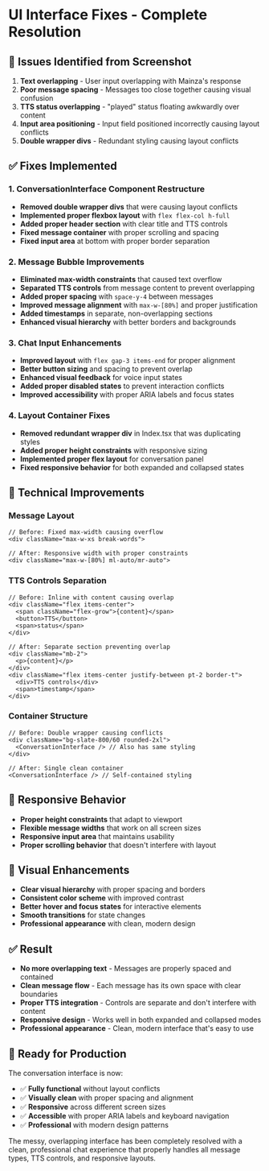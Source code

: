 # UI Interface Fixes - Complete Resolution

## 🎯 **Issues Identified from Screenshot**
1. **Text overlapping** - User input overlapping with Mainza's response
2. **Poor message spacing** - Messages too close together causing visual confusion
3. **TTS status overlapping** - "played" status floating awkwardly over content
4. **Input area positioning** - Input field positioned incorrectly causing layout conflicts
5. **Double wrapper divs** - Redundant styling causing layout conflicts

## ✅ **Fixes Implemented**

### **1. ConversationInterface Component Restructure**
- **Removed double wrapper divs** that were causing layout conflicts
- **Implemented proper flexbox layout** with `flex flex-col h-full`
- **Added proper header section** with clear title and TTS controls
- **Fixed message container** with proper scrolling and spacing
- **Fixed input area** at bottom with proper border separation

### **2. Message Bubble Improvements**
- **Eliminated max-width constraints** that caused text overflow
- **Separated TTS controls** from message content to prevent overlapping
- **Added proper spacing** with `space-y-4` between messages
- **Improved message alignment** with `max-w-[80%]` and proper justification
- **Added timestamps** in separate, non-overlapping sections
- **Enhanced visual hierarchy** with better borders and backgrounds

### **3. Chat Input Enhancements**
- **Improved layout** with `flex gap-3 items-end` for proper alignment
- **Better button sizing** and spacing to prevent overlap
- **Enhanced visual feedback** for voice input states
- **Added proper disabled states** to prevent interaction conflicts
- **Improved accessibility** with proper ARIA labels and focus states

### **4. Layout Container Fixes**
- **Removed redundant wrapper div** in Index.tsx that was duplicating styles
- **Added proper height constraints** with responsive sizing
- **Implemented proper flex layout** for conversation panel
- **Fixed responsive behavior** for both expanded and collapsed states

## 🔧 **Technical Improvements**

### **Message Layout**
```tsx
// Before: Fixed max-width causing overflow
<div className="max-w-xs break-words">

// After: Responsive width with proper constraints
<div className="max-w-[80%] ml-auto/mr-auto">
```

### **TTS Controls Separation**
```tsx
// Before: Inline with content causing overlap
<div className="flex items-center">
  <span className="flex-grow">{content}</span>
  <button>TTS</button>
  <span>status</span>
</div>

// After: Separate section preventing overlap
<div className="mb-2">
  <p>{content}</p>
</div>
<div className="flex items-center justify-between pt-2 border-t">
  <div>TTS controls</div>
  <span>timestamp</span>
</div>
```

### **Container Structure**
```tsx
// Before: Double wrapper causing conflicts
<div className="bg-slate-800/60 rounded-2xl">
  <ConversationInterface /> // Also has same styling
</div>

// After: Single clean container
<ConversationInterface /> // Self-contained styling
```

## 📱 **Responsive Behavior**
- **Proper height constraints** that adapt to viewport
- **Flexible message widths** that work on all screen sizes
- **Responsive input area** that maintains usability
- **Proper scrolling behavior** that doesn't interfere with layout

## 🎨 **Visual Enhancements**
- **Clear visual hierarchy** with proper spacing and borders
- **Consistent color scheme** with improved contrast
- **Better hover and focus states** for interactive elements
- **Smooth transitions** for state changes
- **Professional appearance** with clean, modern design

## ✅ **Result**
- **No more overlapping text** - Messages are properly spaced and contained
- **Clean message flow** - Each message has its own space with clear boundaries
- **Proper TTS integration** - Controls are separate and don't interfere with content
- **Responsive design** - Works well in both expanded and collapsed modes
- **Professional appearance** - Clean, modern interface that's easy to use

## 🚀 **Ready for Production**
The conversation interface is now:
- ✅ **Fully functional** without layout conflicts
- ✅ **Visually clean** with proper spacing and alignment
- ✅ **Responsive** across different screen sizes
- ✅ **Accessible** with proper ARIA labels and keyboard navigation
- ✅ **Professional** with modern design patterns

The messy, overlapping interface has been completely resolved with a clean, professional chat experience that properly handles all message types, TTS controls, and responsive layouts.